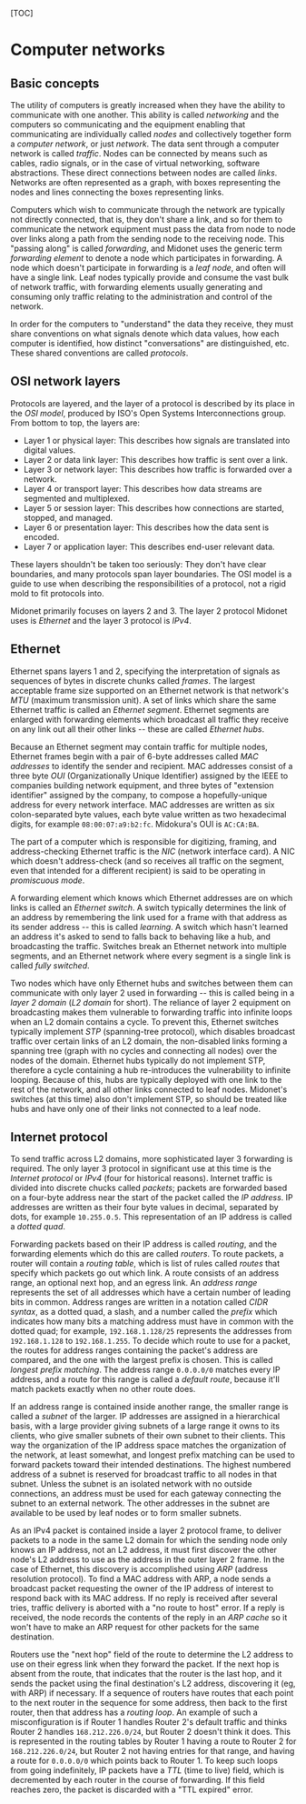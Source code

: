 <!---
Copyright 2012 Midokura Inc.
Generate HTML with:
        markdown_py networking-basics.md -f networking-basics.html -x toc
-->

[TOC]

# Computer networks


## Basic concepts

The utility of computers is greatly increased when they have the ability
to communicate with one another.  This ability is called *networking*
and the computers so communicating and the equipment enabling that
communicating are individually called *nodes* and collectively together
form a *computer network*, or just *network*.  The data sent through
a computer network is called *traffic*.
Nodes can be connected by means such as cables, radio signals, or in
the case of virtual networking, software abstractions.  These direct
connections between nodes are called *links*.
Networks are often represented as a graph, with boxes representing the
nodes and lines connecting the boxes representing links.

Computers which wish
to communicate through the network are typically not directly connected,
that is, they don't share a link, and so for them to communicate the
network equipment must pass the data from node to node over links along
a path from the sending node to the receiving node.  This "passing along"
is called *forwarding*, and Midonet uses the generic term *forwarding
element* to denote a node which participates in forwarding.  A node which
doesn't participate in forwarding is a *leaf node*, and often will have
a single link.  Leaf nodes typically provide and consume the vast bulk
of network traffic, with forwarding elements usually generating and
consuming only traffic relating to the administration and control of the
network.

In order for the computers to "understand" the data they receive, they
must share conventions on what signals denote which data values, how
each computer is identified, how distinct "conversations" are distinguished,
etc.  These shared conventions are called *protocols*.

## OSI network layers

Protocols are layered, and the layer of a protocol is described by its
place in the *OSI model*, produced by ISO's Open Systems Interconnections
group.  From bottom to top, the layers are:

- Layer 1 or physical layer:
	This describes how signals are translated into digital values.
- Layer 2 or data link layer:
	This describes how traffic is sent over a link.
- Layer 3 or network layer:
	This describes how traffic is forwarded over a network.
- Layer 4 or transport layer:
	This describes how data streams are segmented and multiplexed.
- Layer 5 or session layer:
	This describes how connections are started, stopped, and managed.
- Layer 6 or presentation layer:
	This describes how the data sent is encoded.
- Layer 7 or application layer:
	This describes end-user relevant data.

These layers shouldn't be taken too seriously:  They don't have clear
boundaries, and many protocols span layer boundaries.  The OSI model is
a guide to use when describing the responsibilities of a protocol, not
a rigid mold to fit protocols into.

Midonet primarily focuses on layers 2 and 3.  The layer 2 protocol Midonet
uses is *Ethernet* and the layer 3 protocol is *IPv4*.

## Ethernet

Ethernet spans layers 1 and 2, specifying the interpretation of signals as
sequences of bytes in discrete chunks called *frames*.  The largest acceptable
frame size supported on an Ethernet network is that network's *MTU* (maximum
transmission unit).  A set of links which share the same Ethernet traffic
is called an *Ethernet segment*.  Ethernet segments are enlarged with
forwarding elements which broadcast all traffic they receive on any link
out all their other links -- these are called *Ethernet hubs*.

Because an Ethernet segment may contain traffic for multiple nodes, Ethernet
frames begin with a pair of 6-byte addresses called *MAC addresses* to
identify the sender and recipient.  MAC addresses consist of a three byte
*OUI* (Organizationally Unique Identifier) assigned by the IEEE to companies
building network equipment, and three bytes of "extension identifier" assigned
by the company, to compose a hopefully-unique address for every network
interface.  MAC addresses are written as six colon-separated byte values,
each byte value written as two hexadecimal digits, for example
`08:00:07:a9:b2:fc`.  Midokura's OUI is `AC:CA:BA`.

The part of a computer which is responsible for digitizing, framing, and
address-checking Ethernet traffic is the *NIC* (network interface card).
A NIC which doesn't address-check (and so receives all traffic on the
segment, even that intended for a different recipient) is said to be
operating in *promiscuous mode*.

A forwarding element which knows which Ethernet addresses are on which
links is called an *Ethernet switch*.  A switch typically determines
the link of an address by remembering the link used for a frame with
that address as its sender address -- this is called *learning*.
A switch which hasn't learned an address it's asked to send to falls
back to behaving like a hub, and broadcasting the traffic.
Switches break an Ethernet network into multiple segments, and an Ethernet
network where every segment is a single link is called *fully switched*.

Two nodes which have only Ethernet hubs and switches between them can
communicate with only layer 2 used in forwarding -- this is called
being in a *layer 2 domain* (*L2 domain* for short).  The reliance of
layer 2 equipment on broadcasting makes them vulnerable to forwarding
traffic into infinite loops when an L2 domain contains a cycle.  To prevent
this, Ethernet switches typically implement *STP* (spanning-tree protocol),
which disables broadcast traffic over certain links of an L2 domain,
the non-disabled links forming a spanning tree (graph with no cycles
and connecting all nodes) over the nodes of the domain.  Ethernet hubs
typically do not implement STP, therefore a cycle containing a hub
re-introduces the vulnerability to infinite looping.  Because of this,
hubs are typically deployed with one link to the rest of the network, and
all other links connected to leaf nodes.  Midonet's switches (at this time)
also don't implement STP, so should be treated like hubs and have only
one of their links not connected to a leaf node.

## Internet protocol

To send traffic across L2 domains, more sophisticated layer 3 forwarding
is required.  The only layer 3 protocol in significant use at this time
is the *Internet protocol* or *IPv4* (four for historical reasons).
Internet traffic is divided into discrete chucks called *packets*;
packets are forwarded based on a four-byte address near the start of
the packet called the *IP address*.  IP addresses are written as their
four byte values in decimal, separated by dots, for example `10.255.0.5`.
This representation of an IP address is called a *dotted quad*.

Forwarding packets based on their IP address is called *routing*, and
the forwarding elements which do this are called *routers*.  To route
packets, a router will contain a *routing table*, which is list of rules
called *routes* that specify which packets go out which link.  A route
consists of an address range, an optional next hop, and an egress link.
An *address range* represents the set of all addresses which have a certain
number of leading bits in common.  Address ranges are written in a notation
called *CIDR syntax*, as a dotted
quad, a slash, and a number called the *prefix* which indicates how many
bits a matching address
must have in common with the dotted quad; for example, `192.168.1.128/25`
represents the addresses from `192.168.1.128` to `192.168.1.255`.
To decide which route to use for a packet, the routes for address ranges
containing the packet's address are compared, and the one with the largest
prefix is chosen.  This is called *longest prefix matching*.
The address range `0.0.0.0/0` matches every IP address, and a route for
this range is called a *default route*, because it'll match packets exactly
when no other route does.

If an address range is contained inside another range, the smaller range
is called a *subnet* of the larger.  IP addresses are assigned in a
hierarchical basis, with a large provider giving subnets of a large range
it owns to its clients, who give smaller subnets of their own subnet to
their clients.  This way the organization of the IP address space matches
the organization of the network, at least somewhat, and longest prefix matching
can be used to forward packets toward their intended destinations.  The highest
numbered address of a subnet is reserved for broadcast traffic to all nodes
in that subnet.  Unless the subnet is an isolated network with no outside
connections, an address must be used for each gateway connecting the subnet
to an external network.  The other addresses in the subnet are available to
be used by leaf nodes or to form smaller subnets.

As an IPv4 packet is contained inside a layer 2 protocol frame, to deliver
packets to a node in the same L2 domain for which the sending node only knows
an IP address, not an L2 address, it must first discover the other node's
L2 address to use as the address in the outer layer 2 frame.  In the case
of Ethernet, this discovery is accomplished using *ARP* (address resolution
protocol).  To find a MAC address with ARP, a node sends a broadcast packet
requesting the owner of the IP address of interest to respond back with its
MAC address.  If no reply is received after several tries, traffic delivery
is aborted with a "no route to host" error.  If a reply is received, the
node records the contents of the reply in an *ARP cache* so it won't have
to make an ARP request for other packets for the same destination.

Routers use the "next hop" field of the route to determine the L2 address
to use on their egress link when they forward the packet.  If the next hop
is absent from the route, that indicates that the router is the last hop,
and it sends the packet using the final destination's L2 address, discovering
it (eg, with ARP) if necessary.  If a sequence of routers have routes that
each point to the next router in the sequence for some address, then back to
the first router, then that address has a *routing loop*.  An example of
such a misconfiguration is if Router 1 handles Router 2's default traffic
and thinks Router 2 handles `168.212.226.0/24`, but Router 2 doesn't think it
does.  This is represented in the routing tables
by Router 1 having a route to Router 2 for `168.212.226.0/24`, but
Router 2 not having
entries for that range, and having a route for `0.0.0.0/0` which points
back to Router 1.  To keep such loops from going indefinitely, IP packets
have a *TTL* (time to live) field, which is decremented by each router in
the course of forwarding.  If this field reaches zero, the packet is discarded
with a "TTL expired" error.

